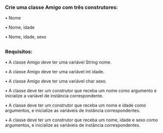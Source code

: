 ### Crie uma classe Amigo com três construtores:

• Nome

• Nome, idade

• Nome, idade, sexo
 
##
###  Requisitos:

• A classe Amigo deve ter uma variável String nome.

• A classe Amigo deve ter uma variável int idade.

• A classe Amigo deve ter uma variável char sexo.

• A classe deve ter um construtor que receba um nome como argumento e inicialize a variável de instância correspondente.

• A classe deve ter um construtor que receba um nome e idade como argumentos, e inicialize as variáveis de instância correspondentes.

• A classe deve ter um construtor que receba um nome, idade e sexo como argumentos, e inicialize as variáveis de instância correspondentes.